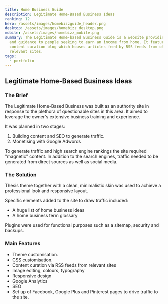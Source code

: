 ```yaml
---
title: Home Business Guide
description: Legitimate Home-Based Business Ideas
ranking: 12
hero: /assets/images/homebizzguide_header.png
desktop: /assets/images/homebizz_desktop.png
mobile: /assets/images/homebizz_mobile.png
summary: The Legitimate Home-based Business Guide is a website providing ideas
  and guidance to people seeking to earn an income from home. It features a
  content curation blog which houses articles feed by RSS feeds from other
  relevant sites.
tags:
  - portfolio
---
```


## Legitimate Home-Based Business Ideas

### The Brief

The Legitimate Home-Based Business was built as an authority site in response to the plethora of questionable sites in this area. It aimed to leverage the owner's extensive business training and experience.

It was planned in two stages:

1. Building content and SEO to generate traffic.
2. Monetising with Google Adwords

To generate traffic and high search engine rankings the site required "magnetic" content. In addition to the search engines, traffic needed to be generated from direct sources as well as social media.

### The Solution

Thesis theme together with a clean, minimalistic skin was used to achieve a professional look and responsive layout.

Specific elements added to the site to draw traffic included:

- A huge list of home business ideas
- A home business term glossary

Plugins were used for functional purposes such as a sitemap, security and backups.

### Main Features

- Theme customisation.
- CSS customisation.
- Content curation via RSS feeds from relevant sites
- Image editing, colours, typography
- Responsive design
- Google Analytics
- SEO
- Set up of Facebook, Google Plus and Pinterest pages to drive traffic to the site.
